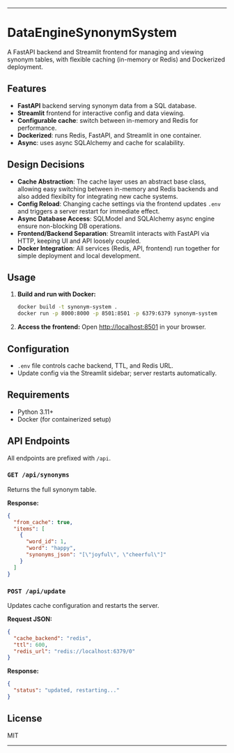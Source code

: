

---

# DataEngineSynonymSystem

A FastAPI backend and Streamlit frontend for managing and viewing synonym tables, with flexible caching (in-memory or Redis) and Dockerized deployment.

## Features

- **FastAPI** backend serving synonym data from a SQL database.
- **Streamlit** frontend for interactive config and data viewing.
- **Configurable cache**: switch between in-memory and Redis for performance.
- **Dockerized**: runs Redis, FastAPI, and Streamlit in one container.
- **Async**: uses async SQLAlchemy and cache for scalability.

## Design Decisions

- **Cache Abstraction**: The cache layer uses an abstract base class, allowing easy switching between in-memory and Redis backends and also added flexibilty for integrating new cache systems.
- **Config Reload**: Changing cache settings via the frontend updates `.env` and triggers a server restart for immediate effect.
- **Async Database Access**: SQLModel and SQLAlchemy async engine ensure non-blocking DB operations.
- **Frontend/Backend Separation**: Streamlit interacts with FastAPI via HTTP, keeping UI and API loosely coupled.
- **Docker Integration**: All services (Redis, API, frontend) run together for simple deployment and local development.



## Usage

1. **Build and run with Docker:**
   ```sh
   docker build -t synonym-system .
   docker run -p 8000:8000 -p 8501:8501 -p 6379:6379 synonym-system
   ```

2. **Access the frontend:**
   Open [http://localhost:8501](http://localhost:8501) in your browser.
   

## Configuration

- `.env` file controls cache backend, TTL, and Redis URL.
- Update config via the Streamlit sidebar; server restarts automatically.

## Requirements

- Python 3.11+
- Docker (for containerized setup)

## API Endpoints

All endpoints are prefixed with `/api`.

### `GET /api/synonyms`

Returns the full synonym table.

**Response:**
```json
{
  "from_cache": true,
  "items": [
    {
      "word_id": 1,
      "word": "happy",
      "synonyms_json": "[\"joyful\", \"cheerful\"]"
    }
  ]
}
```

### `POST /api/update`

Updates cache configuration and restarts the server.

**Request JSON:**
```json
{
  "cache_backend": "redis",
  "ttl": 600,
  "redis_url": "redis://localhost:6379/0"
}
```

**Response:**
```json
{
  "status": "updated, restarting..."
}
```

## License

MIT

---
